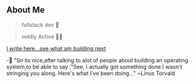 ## About Me
> fullstack dev 📝

> mildly Active 🏃‍♂️

<a href="https://www.what-the-bug.ml" target="_blank">I write here...see what am building next</a>

-🐼 "So its nice,after talking to alot of people about building  an operating system,to be able to say ,"See, I actually got something done.I wasn't stringing you along. Here's what I've been doing..." ~Linus Torvald


<!---
davdtheemonk/davdtheemonk is a ✨ special ✨ repository because its `README.md` (this file) appears on your GitHub profile.
You can click the Preview link to take a look at your changes.
--->
